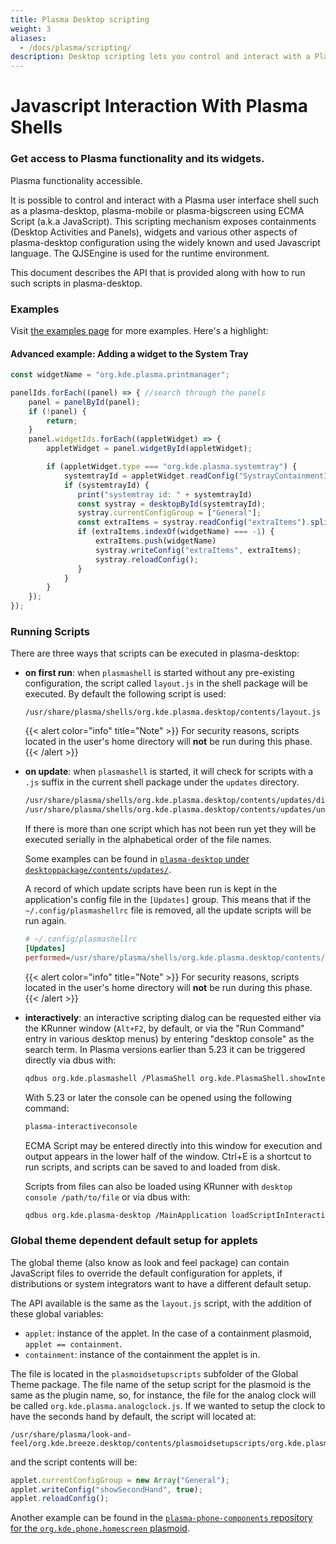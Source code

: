 ```yaml
---
title: Plasma Desktop scripting
weight: 3
aliases:
  - /docs/plasma/scripting/
description: Desktop scripting lets you control and interact with a Plasma user interface
---
```


# Javascript Interaction With Plasma Shells

### Get access to Plasma functionality and its widgets.

Plasma functionality accessible.

It is possible to control and interact with a Plasma user interface shell such as a plasma-desktop, plasma-mobile or plasma-bigscreen using ECMA Script (a.k.a JavaScript). This scripting mechanism exposes containments (Desktop Activities and Panels), widgets and various other aspects of plasma-desktop configuration using the widely known and used Javascript language. The QJSEngine is used for the runtime environment.

This document describes the API that is provided along with how to run such scripts in plasma-desktop.

### Examples

Visit [the examples page](examples/) for more examples. Here's a highlight:

#### Advanced example: Adding a widget to the System Tray

```js
const widgetName = "org.kde.plasma.printmanager";

panelIds.forEach((panel) => { //search through the panels
    panel = panelById(panel);
    if (!panel) {
        return;
    }
    panel.widgetIds.forEach((appletWidget) => {
        appletWidget = panel.widgetById(appletWidget);

        if (appletWidget.type === "org.kde.plasma.systemtray") {
            systemtrayId = appletWidget.readConfig("SystrayContainmentId");
            if (systemtrayId) {
               print("systemtray id: " + systemtrayId)
               const systray = desktopById(systemtrayId);
               systray.currentConfigGroup = ["General"];
               const extraItems = systray.readConfig("extraItems").split(",");
               if (extraItems.indexOf(widgetName) === -1) {
                   extraItems.push(widgetName)
                   systray.writeConfig("extraItems", extraItems);
                   systray.reloadConfig();
               }
            }
        }
    });
});
```

### Running Scripts

There are three ways that scripts can be executed in plasma-desktop:

*   **on first run**: when `plasmashell` is started without any pre-existing configuration, the script called `layout.js` in the shell package will be executed. By default the following script is used:

    ```
    /usr/share/plasma/shells/org.kde.plasma.desktop/contents/layout.js
    ```

    \{{< alert color="info" title="Note" >\}} For security reasons, scripts located in the user's home directory will **not** be run during this phase. \{{< /alert >\}}
*   **on update**: when `plasmashell` is started, it will check for scripts with a `.js` suffix in the current shell package under the `updates` directory.

    ```bash
    /usr/share/plasma/shells/org.kde.plasma.desktop/contents/updates/digitalclock_rename_timezonedisplay_key.js
    /usr/share/plasma/shells/org.kde.plasma.desktop/contents/updates/unlock_widgets.js
    ```

    If there is more than one script which has not been run yet they will be executed serially in the alphabetical order of the file names.

    Some examples can be found in [`plasma-desktop` under `desktoppackage/contents/updates/`](https://invent.kde.org/plasma/plasma-desktop/-/tree/master/desktoppackage/contents/updates).

    A record of which update scripts have been run is kept in the application's config file in the `[Updates]` group. This means that if the `~/.config/plasmashellrc` file is removed, all the update scripts will be run again.

    ```ini
    # ~/.config/plasmashellrc
    [Updates]
    performed=/usr/share/plasma/shells/org.kde.plasma.desktop/contents/updates/obsolete_kickoffrc.js,/usr/share/plasma/shells/org.kde.plasma.desktop/contents/updates/unlock_widgets.js
    ```

    \{{< alert color="info" title="Note" >\}} For security reasons, scripts located in the user's home directory will **not** be run during this phase. \{{< /alert >\}}
*   **interactively**: an interactive scripting dialog can be requested either via the KRunner window (`Alt+F2`, by default, or via the "Run Command" entry in various desktop menus) by entering "desktop console" as the search term. In Plasma versions earlier than 5.23 it can be triggered directly via dbus with:

    ```bash
    qdbus org.kde.plasmashell /PlasmaShell org.kde.PlasmaShell.showInteractiveKWinConsole
    ```

    With 5.23 or later the console can be opened using the following command:

    ```bash
    plasma-interactiveconsole
    ```

    ECMA Script may be entered directly into this window for execution and output appears in the lower half of the window. Ctrl+E is a shortcut to run scripts, and scripts can be saved to and loaded from disk.

    Scripts from files can also be loaded using KRunner with `desktop console /path/to/file` or via dbus with:

    ```bash
    qdbus org.kde.plasma-desktop /MainApplication loadScriptInInteractiveConsole /path/to/file
    ```

### Global theme dependent default setup for applets

The global theme (also know as look and feel package) can contain JavaScript files to override the default configuration for applets, if distributions or system integrators want to have a different default setup.

The API available is the same as the `layout.js` script, with the addition of these global variables:

* `applet`: instance of the applet. In the case of a containment plasmoid, `applet == containment`.
* `containment`: instance of the containment the applet is in.

The file is located in the `plasmoidsetupscripts` subfolder of the Global Theme package. The file name of the setup script for the plasmoid is the same as the plugin name, so, for instance, the file for the analog clock will be called `org.kde.plasma.analogclock.js`. If we wanted to setup the clock to have the seconds hand by default, the script will located at:

```
/usr/share/plasma/look-and-feel/org.kde.breeze.desktop/contents/plasmoidsetupscripts/org.kde.plasma.analogclock.js
```

and the script contents will be:

```js
applet.currentConfigGroup = new Array("General");
applet.writeConfig("showSecondHand", true);
applet.reloadConfig();
```

Another example can be found in the [`plasma-phone-components` repository for the `org.kde.phone.homescreen` plasmoid](https://invent.kde.org/plasma/plasma-phone-components/-/blob/master/look-and-feel/contents/plasmoidsetupscripts/org.kde.phone.homescreen.js).
